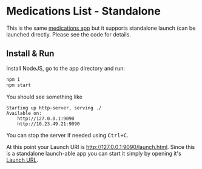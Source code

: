 # Medications List - Standalone

This is the same [medications app](../medications) but it supports standalone launch
(can be launched directly. Please see the code for details.


## Install & Run
Install NodeJS, go to the app directory and run:
```sh
npm i
npm start
```

You should see something like

    Starting up http-server, serving ./
    Available on:
        http://127.0.0.1:9090
        http://10.23.49.21:9090

You can stop the server if needed using <kbd>Ctrl+C</kbd>.

At this point your Launch URI is http://127.0.0.1:9090/launch.html. Since this
is a standalone launch-able app you can start it simply by opening it's
[Launch URL](http://127.0.0.1:9090/launch.html).

